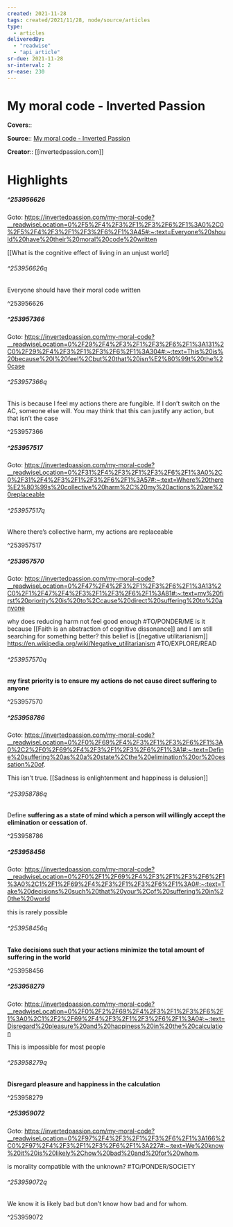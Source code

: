 ```yaml
---
created: 2021-11-28
tags: created/2021/11/28, node/source/articles
type: 
  - articles
deliveredBy: 
  - "readwise"
  - "api_article"
sr-due: 2021-11-28
sr-interval: 2
sr-ease: 230
---
```

# My moral code - Inverted Passion

**Covers**:: 

**Source**:: [My moral code - Inverted Passion](https://invertedpassion.com/my-moral-code)

**Creator**:: [[invertedpassion.com]]

# Highlights
##### ^253956626


Goto: https://invertedpassion.com/my-moral-code?__readwiseLocation=0%2F5%2F4%2F3%2F1%2F3%2F6%2F1%3A0%2C0%2F5%2F4%2F3%2F1%2F3%2F6%2F1%3A45#:~:text=Everyone%20should%20have%20their%20moral%20code%20written  

[[What is the cognitive effect of living in an unjust world]  

###### ^253956626q

Everyone should have their moral code written 

^253956626

##### ^253957366


Goto: https://invertedpassion.com/my-moral-code?__readwiseLocation=0%2F29%2F4%2F3%2F1%2F3%2F6%2F1%3A131%2C0%2F29%2F4%2F3%2F1%2F3%2F6%2F1%3A304#:~:text=This%20is%20because%20I%20feel%2Cbut%20that%20isn%E2%80%99t%20the%20case  

###### ^253957366q

This is because I feel my actions there are fungible. If I don’t switch on the AC, someone else will. You may think that this can justify any action, but that isn’t the case 

^253957366

##### ^253957517


Goto: https://invertedpassion.com/my-moral-code?__readwiseLocation=0%2F31%2F4%2F3%2F1%2F3%2F6%2F1%3A0%2C0%2F31%2F4%2F3%2F1%2F3%2F6%2F1%3A57#:~:text=Where%20there%E2%80%99s%20collective%20harm%2C%20my%20actions%20are%20replaceable  

###### ^253957517q

Where there’s collective harm, my actions are replaceable 

^253957517

##### ^253957570


Goto: https://invertedpassion.com/my-moral-code?__readwiseLocation=0%2F47%2F4%2F3%2F1%2F3%2F6%2F1%3A13%2C0%2F1%2F47%2F4%2F3%2F1%2F3%2F6%2F1%3A81#:~:text=my%20first%20priority%20is%20to%2Ccause%20direct%20suffering%20to%20anyone  

why does reducing harm not feel good enough #TO/PONDER/ME
is it because [[Faith is an abstraction of cognitive dissonance]] and I am still searching for something better?
this belief is [[negative utilitarianism]] https://en.wikipedia.org/wiki/Negative_utilitarianism #TO/EXPLORE/READ  

###### ^253957570q

**my first priority is to ensure my actions do not cause direct suffering to anyone** 

^253957570

##### ^253958786


Goto: https://invertedpassion.com/my-moral-code?__readwiseLocation=0%2F0%2F69%2F4%2F3%2F1%2F3%2F6%2F1%3A0%2C2%2F0%2F69%2F4%2F3%2F1%2F3%2F6%2F1%3A1#:~:text=Define%20suffering%20as%20a%20state%2Cthe%20elimination%20or%20cessation%20of.  

This isn't true. [[Sadness is enlightenment and happiness is delusion]]  

###### ^253958786q

Define **suffering as a state of mind which a person will willingly accept the elimination or cessation of**. 

^253958786

##### ^253958456


Goto: https://invertedpassion.com/my-moral-code?__readwiseLocation=0%2F0%2F1%2F69%2F4%2F3%2F1%2F3%2F6%2F1%3A0%2C1%2F1%2F69%2F4%2F3%2F1%2F3%2F6%2F1%3A0#:~:text=Take%20decisions%20such%20that%20your%2Cof%20suffering%20in%20the%20world  

this is rarely possible  

###### ^253958456q

**Take decisions such that your actions minimize the total amount of suffering in the world** 

^253958456

##### ^253958279


Goto: https://invertedpassion.com/my-moral-code?__readwiseLocation=0%2F0%2F2%2F69%2F4%2F3%2F1%2F3%2F6%2F1%3A0%2C1%2F2%2F69%2F4%2F3%2F1%2F3%2F6%2F1%3A0#:~:text=Disregard%20pleasure%20and%20happiness%20in%20the%20calculation  

This is impossible for most people  

###### ^253958279q

**Disregard pleasure and happiness in the calculation** 

^253958279

##### ^253959072


Goto: https://invertedpassion.com/my-moral-code?__readwiseLocation=0%2F97%2F4%2F3%2F1%2F3%2F6%2F1%3A166%2C0%2F97%2F4%2F3%2F1%2F3%2F6%2F1%3A227#:~:text=We%20know%20it%20is%20likely%2Chow%20bad%20and%20for%20whom.  

is morality compatible with the unknown? #TO/PONDER/SOCIETY  

###### ^253959072q

We know it is likely bad but don’t know how bad and for whom. 

^253959072


